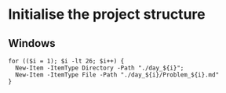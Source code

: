 # Initialise the project structure

## Windows
```shell
for (($i = 1); $i -lt 26; $i++) {
  New-Item -ItemType Directory -Path "./day_${i}";
  New-Item -ItemType File -Path "./day_${i}/Problem_${i}.md"
}
```